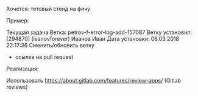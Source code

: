 Хочется: тетовый стенд  на фичу 

Пример: 

Текущая задача
Ветка: petrov-f-error-log-add-157087
Ветку установил: [294870] (ivanovforever) Иванов Иван
Дата установки: 06.03.2018 22:17:36
Сменить/обновить ветку
+ ссылка на pull request

Реализация: 

Использовать https://about.gitlab.com/features/review-apps/  (Gitlab reviews)